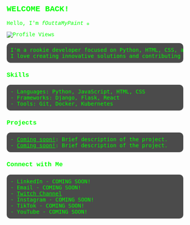 <div style="background: url('https://github.com/fOuttaMyPaint/Shopify-Assets/raw/main/Shopify-Theme-Templates_CUSTOM/HACKED_theme-template/assets/terminal%20screen%202.jpg'); padding: 20px; background-size: cover; color: #00FF00; font-family: 'Courier New', Courier, monospace;">

<h2 style="color: #00FF00;">WELCOME BACK!</h2>
<p style="color: #00FF00;">Hello, I'm <em>fOuttaMyPaint</em> 👋</p>
<img src="https://komarev.com/ghpvc/?username=fOuttaMyPaint&color=green" alt="Profile Views">

<pre style="color: #00FF00; background: rgba(0, 0, 0, 0.7); padding: 10px; border-radius: 10px;">
I'm a rookie developer focused on Python, HTML, CSS, and open-source projects.
I love creating innovative solutions and contributing to the community.
</pre>

<h3 style="color: #00FF00;">Skills</h3>
<pre style="color: #00FF00; background: rgba(0, 0, 0, 0.7); padding: 10px; border-radius: 10px;">
- Languages: Python, JavaScript, HTML, CSS
- Frameworks: Django, Flask, React
- Tools: Git, Docker, Kubernetes
</pre>

<h3 style="color: #00FF00;">Projects</h3>
<pre style="color: #00FF00; background: rgba(0, 0, 0, 0.7); padding: 10px; border-radius: 10px;">
- <a href="link-to-project" style="color: #00FF00;">Coming soon!</a>: Brief description of the project.
- <a href="link-to-project" style="color: #00FF00;">Coming soon!</a>: Brief description of the project.
</pre>

<h3 style="color: #00FF00;">Connect with Me</h3>
<pre style="color: #00FF00; background: rgba(0, 0, 0, 0.7); padding: 10px; border-radius: 10px;">
- LinkedIn - COMING SOON!
- Email - COMING SOON!
- <a href="https://www.twitch.tv/fOuttaMyPaint" style="color: #00FF00;">Twitch Channel</a>
- Instagram - COMING SOON!
- TikTok - COMING SOON!
- YouTube - COMING SOON!
</pre>

</div>
